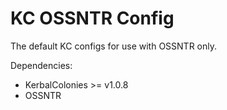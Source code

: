 # KC OSSNTR Config
The default KC configs for use with OSSNTR only.

Dependencies:
- KerbalColonies >= v1.0.8
- OSSNTR
 
